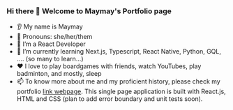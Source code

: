 ### Hi there 👋 Welcome to Maymay's Portfolio page
* 👂 My name is Maymay
* 👩 Pronouns: she/her/them
* 🔭 I’m a React Developer
* 🌱 I’m currently learning Next.js, Typescript, React Native, Python, GQL, .... (so many to learn...)
* ❤️ I love to play boardgames with friends, watch YouTubes, play badminton, and mostly, sleep
* 📫 To know more about me and my proficient history, please check my portfolio [link webpage](https://uimm258.github.io/Maymay_portfolio/). This single page application is built with React.js, HTML and CSS (plan to add error boundary and unit tests soon). 

